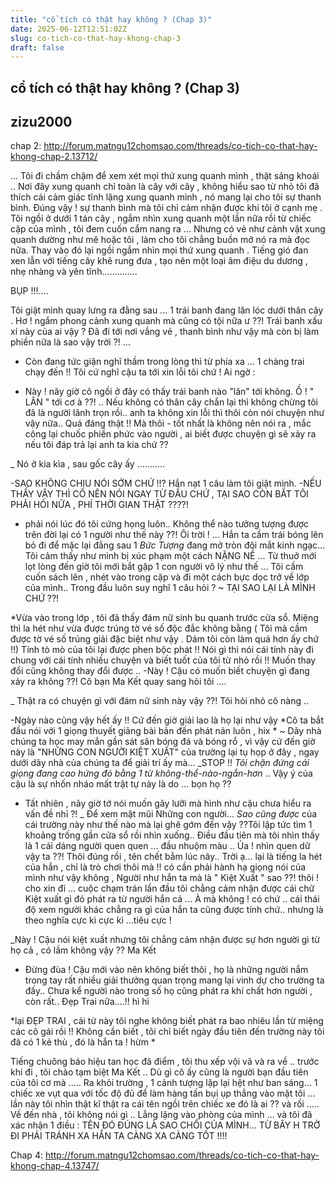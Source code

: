 ```yaml
---
title: "cổ tích có thật hay không ? (Chap 3)"
date: 2025-06-12T12:51:02Z
slug: co-tich-co-that-hay-khong-chap-3
draft: false
---
```


## cổ tích có thật hay không ? (Chap 3)

## zizu2000

chap 2: http://forum.matngu12chomsao.com/threads/co-tich-co-that-hay-khong-chap-2.13712/
 
... Tôi đi chầm chậm để xem xét mọi thứ xung quanh mình , thật sảng khoái .. Nơi đây xung quanh chỉ toàn là cây với cây , không hiểu sao từ nhỏ tôi đã thích cái cảm giác tĩnh lặng xung quanh mình , nó mang lại cho tôi sự thanh bình. Đúng vậy ! sự thanh bình mà tôi chỉ cảm nhận được khi tôi ở cạnh mẹ . Tôi ngồi ở dưới 1 tán cây , ngắm nhìn xung quanh một lần nữa rồi từ chiếc cặp của mình , tôi đem cuốn cẩm nang ra ... Nhưng có vẻ như cảnh vật xung quanh dường như mê hoặc tôi , làm cho tôi chẳng buồn mở nó ra mà đọc nữa. Thay vào đó lại ngồi ngắm nhìn mọi thứ xung quanh . Tiếng gió đan xen lẫn với tiếng cây khẽ rung đưa , tạo nên một loại âm điệu du dương , nhẹ nhàng và yên tĩnh..............
 
BỤP !!!....
 
Tôi giật mình quay lưng ra đằng sau ... 1 trái banh đang lăn lóc dưới thân cây . Hơ ! ngắm phong cảnh xung quanh mà cũng có tội nữa ư ??! Trái banh xấu xí này của ai vậy ? Đã đi tới nơi vắng vẻ , thanh bình như vậy mà còn bị làm phiền nữa là sao vậy trời ?! ...
 
* Còn đang tức giận nghĩ thầm trong lòng thì từ phía xa ... 1 chàng trai chạy đến !! Tôi cứ nghĩ cậu ta tới xin lỗi tôi chứ ! Ai ngờ :
- Này ! nãy giờ cô ngồi ở đây có thấy trái banh nào "lăn" tới không. Ồ ! " LĂN " tới cơ à ??! .. Nếu không có thân cây chắn lại thì không chừng tôi đã là người lãnh trọn rồi.. anh ta không xin lỗi thì thôi còn nói chuyện như vậy nữa.. Quá đáng thật !! Mà thôi - tốt nhất là không nên nói ra , mắc công lại chuốc phiền phức vào người , ai biết được chuyện gì sẽ xảy ra nếu tôi đáp trả lại anh ta kia chứ ??
 
_ Nó ở kia kìa , sau gốc cây ấy ...........
 
-SAO KHÔNG CHỊU NÓI SỚM CHỨ !!? Hắn nạt 1 câu làm tôi giật mình. -NẾU THẤY VẬY THÌ CÔ NÊN NÓI NGAY TỪ ĐẦU CHỨ , TẠI SAO CÒN BẮT TÔI PHẢI HỎI NỮA , PHÍ THỜI GIAN THẬT ????!
* phải nói lúc đó tôi cứng họng luôn.. Không thể nào tưởng tượng được trên đời lại có 1 người như thế này ??! Ôi trời ! ...
Hắn ta cầm trái bóng lên bỏ đi để mặc lại đằng sau 1 *Bức Tượng* đang mở tròn đôi mắt kinh ngạc... Tôi cảm thấy như mình bị xúc phạm một cách NẶNG NỀ ... Từ thuở mới lọt lòng đến giờ tôi mới bắt gặp 1 con người vô lý như thế ... Tôi cầm cuốn sách lên , nhét vào trong cặp và đi một cách bực dọc trở về lớp của mình.. Trong đầu luôn suy nghĩ 1 câu hỏi ? ~ TẠI SAO LẠI LÀ MÌNH CHỨ ??!
 
*Vừa vào trong lớp , tôi đã thấy đám nữ sinh bu quanh trước cửa sổ. Miệng thì la hét như vừa được trúng tờ vé số độc đắc không bằng ( Tôi mà cầm được tờ vé số trúng giải đặc biệt như vậy . Dám tôi còn làm quá hơn ấy chứ !!)
Tính tò mò của tôi lại được phen bộc phát !! Nói gì thì nói cái tính này đi chung với cái tính nhiều chuyện và biết tuốt của tôi từ nhỏ rồi !! Muốn thay đổi cũng không thay đổi được ..
-Này ! Cậu có muốn biết chuyện gì đang xảy ra không ??! Cô bạn Ma Kết quay sang hỏi tôi ....
 
_ Thật ra có chuyện gì với đám nữ sinh này vậy ??! Tôi hỏi nhỏ cô nàng ..
 
-Ngày nào cũng vậy hết ấy !! Cứ đến giờ giải lao là họ lại như vậy *Cô ta bắt đầu nói với 1 giọng thuyết giảng bài bản đến phát nản luôn , hix * ~ Dãy nhà chúng ta học may mắn gần sát sân bóng đá và bóng rổ , vì vậy cứ đến giờ này là "NHỮNG CON NGƯỜI KIỆT XUẤT" của trường lại tụ họp ở đây , ngay dưới dãy nhà của chúng ta để giải trí ấy mà...
_STOP !! *Tôi chặn đứng cái giọng đang cao hứng đó bằng 1 từ không-thể-nào-ngắn-hơn* .. Vậy ý của cậu là sự nhốn nháo mất trật tự này là do ... bọn họ ??
- Tất nhiên , nãy giờ tớ nói muốn gãy lưỡi mà hình như cậu chưa hiểu ra vấn đề nhỉ ?!
_ Để xem mặt mũi Những con người... *Sao cũng được* của cái trường này như thế nào mà lại ghê gớm đến vậy ??Tôi lập tức tìm 1 khoảng trống gần cửa sổ rồi nhìn xuống.. Điều đầu tiên mà tôi nhìn thấy là 1 cái dáng người quen quen ... đầu nhuộm màu .. Ủa ! nhìn quen dữ vậy ta ??! Thôi đúng rồi , tên chết bằm lúc nãy.. Trời ạ... lại là tiếng la hét của hắn , chỉ là trò chơi thôi mà !! có cần phải hành hạ giọng nói của mình như vậy không , Người như hắn ta mà là " Kiệt Xuất " sao ??! thôi ! cho xin đi ... cuộc chạm trán lần đầu tôi chẳng cảm nhận được cái chữ Kiệt xuất gì đó phát ra từ người hắn cả ... À mà không ! có chứ .. cái thái độ xem người khác chẳng ra gì của hắn ta cũng được tính chứ.. nhưng là theo nghĩa cực kì cực kì ...tiêu cực !
 
_Này ! Cậu nói kiệt xuất nhưng tôi chẳng cảm nhận được sự hơn người gì từ họ cả , có lầm không vậy ?? Ma Kết
 
- Đừng đùa ! Cậu mới vào nên không biết thôi , họ là những người nắm trong tay rất nhiều giải thưởng quan trọng mang lại vinh dự cho trường ta đấy.. Chưa kể người nào trong số họ cũng phát ra khí chất hơn người , còn rất.. Đẹp Trai nữa....!! hì hì
 
*lại ĐẸP TRAI , cái từ này tôi nghe không biết phát ra bao nhiêu lần từ miệng các cô gái rồi !! Không cần biết , tôi chỉ biết ngày đầu tiên đến trường này tôi đã có 1 kẻ thù , đó là hắn ta ! hừm *
 
Tiếng chuông báo hiệu tan học đã điểm , tôi thu xếp vội vã và ra về .. trước khi đi , tôi chào tạm biệt Ma Kết .. Dù gì cô ấy cũng là người bạn đầu tiên của tôi cơ mà ..... Ra khỏi trường , 1 cảnh tượng lặp lại hệt như ban sáng...
1 chiếc xe vụt qua với tốc độ đủ để làm hàng tấn bụi ụp thẳng vào mặt tôi ... lần này tôi nhìn thật kĩ thật ra cái tên ngồi trên chiếc xe đó là ai ?? và rồi .....
Về đến nhà , tôi không nói gì .. Lẳng lặng vào phòng của mình ... và tôi đã xác nhận 1 điều :
TÊN ĐÓ ĐÚNG LÀ SAO CHỔI CỦA MÌNH... TỪ BÂY H TRỞ ĐI PHẢI TRÁNH XA HẮN TA CÀNG XA CÀNG TỐT !!!!
 
Chap 4:   http://forum.matngu12chomsao.com/threads/co-tich-co-that-hay-khong-chap-4.13747/